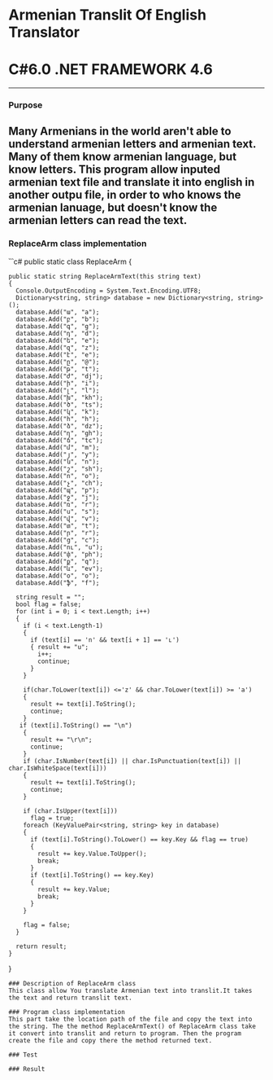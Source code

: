 
# Armenian Translit Of English Translator
# C#6.0  .NET FRAMEWORK 4.6
----

### Purpose
Many Armenians in the world aren't able to understand armenian letters and armenian text. Many of them know armenian language, but know letters. This program allow inputed armenian text file  and translate it into english in another outpu file, in order to who knows the armenian lanuage, but doesn't know the armenian letters can read the text.
----
### ReplaceArm class implementation
՝՝՝c#
public static class ReplaceArm
  {

    public static string ReplaceArmText(this string text)
    {
      Console.OutputEncoding = System.Text.Encoding.UTF8;
      Dictionary<string, string> database = new Dictionary<string, string>();
      database.Add("ա", "a");
      database.Add("բ", "b");
      database.Add("գ", "g");
      database.Add("դ", "d");
      database.Add("ե", "e");
      database.Add("զ", "z");
      database.Add("է", "e");
      database.Add("ը", "@");
      database.Add("թ", "t");
      database.Add("ժ", "dj");
      database.Add("ի", "i");
      database.Add("լ", "l");
      database.Add("խ", "kh");
      database.Add("ծ", "ts");
      database.Add("կ", "k");
      database.Add("հ", "h");
      database.Add("ձ", "dz");
      database.Add("ղ", "gh");
      database.Add("ճ", "tc");
      database.Add("մ", "m");
      database.Add("յ", "y");
      database.Add("ն", "n");
      database.Add("շ", "sh");
      database.Add("ո", "o");
      database.Add("չ", "ch");
      database.Add("պ", "p");
      database.Add("ջ", "j");
      database.Add("ռ", "r");
      database.Add("ս", "s");
      database.Add("վ", "v");
      database.Add("տ", "t");
      database.Add("ր", "r");
      database.Add("ց", "c");
      database.Add("ու", "u");
      database.Add("փ", "ph");
      database.Add("ք", "q");
      database.Add("և", "ev");
      database.Add("օ", "o");
      database.Add("ֆ", "f");

      string result = "";
      bool flag = false;
      for (int i = 0; i < text.Length; i++)
      {
        if (i < text.Length-1)
        {
          if (text[i] == 'ո' && text[i + 1] == 'ւ')
          { result += "u";
            i++;
            continue;
          }
        }

        if(char.ToLower(text[i]) <='z' && char.ToLower(text[i]) >= 'a')
        {
          result += text[i].ToString();
          continue;
        }
       if (text[i].ToString() == "\n")
        {
          result += "\r\n";
          continue;
        }
        if (char.IsNumber(text[i]) || char.IsPunctuation(text[i]) || char.IsWhiteSpace(text[i]))
        {
          result += text[i].ToString();
          continue;
        }

        if (char.IsUpper(text[i]))
          flag = true;
        foreach (KeyValuePair<string, string> key in database)
        {         
          if (text[i].ToString().ToLower() == key.Key && flag == true)
          {
            result += key.Value.ToUpper();
            break;
          }
          if (text[i].ToString() == key.Key)
          {
            result += key.Value;
            break;
          }            
        }

        flag = false;
      }
            
      return result;
    }
  }
```
### Description of ReplaceArm class
This class allow You translate Armenian text into translit.It takes the text and return translit text.

### Program class implementation 
This part take the location path of the file and copy the text into the string. The the method ReplaceArmText() of ReplaceArm class take it convert into translit and return to program. Then the program create the file and copy there the method returned text.

### Test 

### Result
